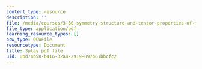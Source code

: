 ```yaml
---
content_type: resource
description: ''
file: /media/courses/3-60-symmetry-structure-and-tensor-properties-of-materials-fall-2005/0bd74b58b41632a42919897b61bbcfc2_GvtsFAxn-H8.pdf
file_type: application/pdf
learning_resource_types: []
ocw_type: OCWFile
resourcetype: Document
title: 3play pdf file
uid: 0bd74b58-b416-32a4-2919-897b61bbcfc2
---
```

